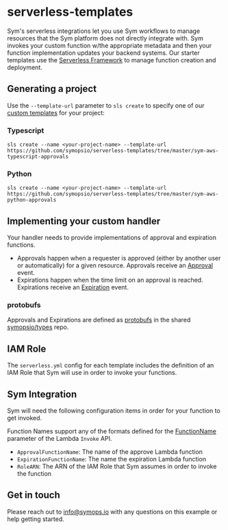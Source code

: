 # serverless-templates

Sym's serverless integrations let you use Sym workflows to manage resources that the Sym platform does not directly integrate with. Sym invokes your custom function w/the appropriate metadata and then your function implementation updates your backend systems. Our starter templates use the [Serverless Framework](https://serverless.com) to manage function creation and deployment.

## Generating a project

Use the `--template-url` parameter to `sls create` to specify one of our [custom templates](templates) for your project:

### Typescript

`sls create --name <your-project-name> --template-url https://github.com/symopsio/serverless-templates/tree/master/sym-aws-typescript-approvals`

### Python

`sls create --name <your-project-name> --template-url https://github.com/symopsio/serverless-templates/tree/master/sym-aws-python-approvals`

## Implementing your custom handler

Your handler needs to provide implementations of approval and expiration functions. 
* Approvals happen when a requester is approved (either by another user or automatically) for a given resource. Approvals receive an [Approval](https://github.com/symopsio/types/blob/master/docs/index.md#sym.messages.Approval) event.
* Expirations happen when the time limit on an approval is reached. Expirations receive an [Expiration](https://github.com/symopsio/types/blob/master/docs/index.md#sym.messages.Expiration) event.

### protobufs

Approvals and Expirations are defined as [protobufs](https://developers.google.com/protocol-buffers/) in the shared [symopsio/types](https://github.com/symopsio/types) repo. 

## IAM Role

The `serverless.yml` config for each template includes the definition of an IAM Role that Sym will use in order to invoke your functions. 

## Sym Integration

Sym will need the following configuration items in order for your function to get invoked.

Function Names support any of the formats defined for the [FunctionName](https://docs.aws.amazon.com/lambda/latest/dg/API_Invoke.html#API_Invoke_RequestSyntax) parameter of the Lambda `Invoke` API.

* `ApprovalFunctionName`: The name of the approve Lambda function
* `ExpirationFunctionName`: The name the expiration Lambda function
* `RoleARN`: The ARN of the IAM Role that Sym assumes in order to invoke the function

## Get in touch

Please reach out to info@symops.io with any questions on this example or help getting started.
